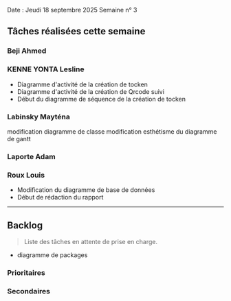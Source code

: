 Date : Jeudi 18 septembre 2025
Semaine n° 3

## Tâches réalisées cette semaine



### Beji Ahmed


### KENNE YONTA Lesline
- Diagramme d'activité de la création de tocken
- Diagramme d'activité de la création de Qrcode suivi
- Début du diagramme de séquence de la création de tocken

### Labinsky Mayténa

modification diagramme de classe
modification esthétisme du diagramme de gantt 


### Laporte Adam


### Roux Louis
- Modification du diagramme de base de données
- Début de rédaction du rapport

---

## Backlog

> Liste des tâches en attente de prise en charge.
- diagramme de packages
  


### Prioritaires


### Secondaires
